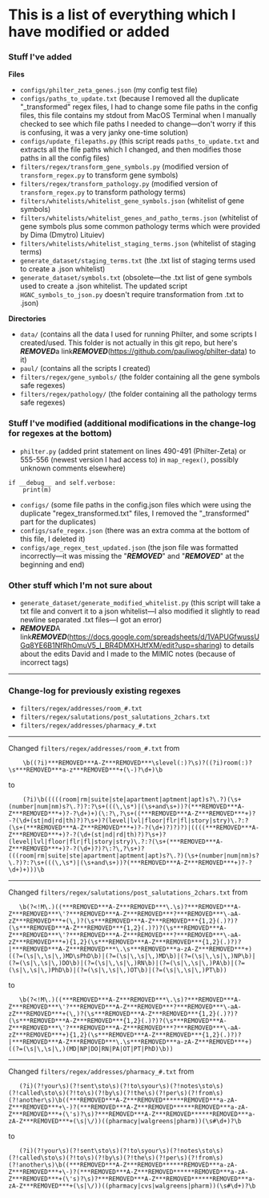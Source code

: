 # This is a list of everything which I have modified or added

### Stuff I've added

**Files**
- ```configs/philter_zeta_genes.json``` (my config test file)
- ```configs/paths_to_update.txt``` (because I removed all the duplicate "\_transformed" regex files, I had to change some file paths in the config files, this file contains my stdout from MacOS Terminal when I manually checked to see which file paths I needed to change—don't worry if this is confusing, it was a very janky one-time solution)
- ```configs/update_filepaths.py``` (this script reads ```paths_to_update.txt``` and extracts all the file paths which I changed, and then modifies those paths in all the config files)
- ```filters/regex/transform_gene_symbols.py``` (modified version of ```transform_regex.py``` to transform gene symbols)
- ```filters/regex/transform_pathology.py``` (modified version of ```transform_regex.py``` to transform pathology terms)
- ```filters/whitelists/whitelist_gene_symbols.json``` (whitelist of gene symbols)
- ```filters/whitelists/whitelist_genes_and_patho_terms.json``` (whitelist of gene symbols plus some common pathology terms which were provided by Dima (Dmytro) Lituiev)
- ```filters/whitelists/whitelist_staging_terms.json``` (whitelist of staging terms)
- ```generate_dataset/staging_terms.txt``` (the .txt list of staging terms used to create a .json whitelist)
- ```generate_dataset/symbols.txt``` (obsolete—the .txt list of gene symbols used to create a .json whitelist. The updated script ```HGNC_symbols_to_json.py``` doesn't require transformation from .txt to .json)

**Directories**
- ```data/``` (contains all the data I used for running Philter, and some scripts I created/used. This folder is not actually in this git repo, but here's ***REMOVED***a link***REMOVED***(https://github.com/pauliwog/philter-data) to it)
- ```paul/``` (contains all the scripts I created)
- ```filters/regex/gene_symbols/``` (the folder containing all the gene symbols safe regexes)
- ```filters/regex/pathology/``` (the folder containing all the pathology terms safe regexes)

### Stuff I've modified (additional modifications in the change-log for regexes at the bottom)

- ```philter.py``` (added print statement on lines 490-491 (Philter-Zeta) or 555-556 (newest version I had access to) in ```map_regex()```, possibly unknown comments elsewhere)
```
if __debug__ and self.verbose:
    print(m)
```
- ```configs/``` (some file paths in the config.json files which were using the duplicate "regex_transformed.txt" files, I removed the "\_transformed" part for the duplicates)
- ```configs/safe_regex.json``` (there was an extra comma at the bottom of this file, I deleted it)
- ```configs/age_regex_test_updated.json``` (the json file was formatted incorrectly—it was missing the "***REMOVED***" and "***REMOVED***" at the beginning and end)

### Other stuff which I'm not sure about
- ```generate_dataset/generate_modified_whitelist.py``` (this script will take a txt file and convert it to a json whitelist—I also modified it slightly to read newline separated .txt files—I got an error)
- ***REMOVED***A link***REMOVED***(https://docs.google.com/spreadsheets/d/1VAPUGfwussUGq8YE6B1NfRhOmuV5_I_BR4DMXHJtfXM/edit?usp=sharing) to details about the edits David and I made to the MIMIC notes (because of incorrect tags)

---
### Change-log for previously existing regexes
- ```filters/regex/addresses/room_#.txt```
- ```filters/regex/salutations/post_salutations_2chars.txt```
- ```filters/regex/addresses/pharmacy_#.txt```

---

Changed ```filters/regex/addresses/room_#.txt``` from
```
    \b((?i)***REMOVED***A-Z***REMOVED***\slevel(:)?\s)?((?i)room(:)?\s***REMOVED***a-z***REMOVED***+(\-)?\d+)\b
```
to
```
    (?i)\b(((((room|rm|suite|ste|apartment|aptment|apt)s?\.?)(\s+(number|num|nm)s?\.?)?:?\s+(((\,\s*)|(\s+and\s+))?(***REMOVED***A-Z***REMOVED***+)?-?\d+)+)(\:?\,?\s+((***REMOVED***A-Z***REMOVED***+)?-?(\d+(st|nd|rd|th)?)?\s+)?(level|lvl|floor|flr|fl|story|stry)\.?:?(\s+(***REMOVED***A-Z***REMOVED***+)?-?(\d+)?)?)?)|((((***REMOVED***A-Z***REMOVED***+)?-?(\d+(st|nd|rd|th)?)?\s+)?(level|lvl|floor|flr|fl|story|stry)\.?:?(\s+(***REMOVED***A-Z***REMOVED***+)?-?(\d+)?)?\:?\,?\s+)?(((room|rm|suite|ste|apartment|aptment|apt)s?\.?)(\s+(number|num|nm)s?\.?)?:?\s+(((\,\s*)|(\s+and\s+))?(***REMOVED***A-Z***REMOVED***+)?-?\d+)+)))\b
```

---

Changed ```filters/regex/salutations/post_salutations_2chars.txt``` from
```
   \b(?<!M\.)((***REMOVED***A-Z***REMOVED***\.\s)?***REMOVED***A-Z***REMOVED***\'?***REMOVED***A-Z***REMOVED***?***REMOVED***\-aA-zZ***REMOVED***+(\,)?(\s***REMOVED***A-Z***REMOVED***{1,2}(.)?)?(\s***REMOVED***A-Z***REMOVED***{1,2}(.)?)?(\s***REMOVED***A-Z***REMOVED***\'?***REMOVED***A-Z***REMOVED***?***REMOVED***\-aA-zZ***REMOVED***+){1,2}(\s***REMOVED***A-Z***REMOVED***{1,2}(.)?)?|***REMOVED***A-Z***REMOVED***\.\s***REMOVED***a-zA-Z***REMOVED***+)((?=(\s|\,\s|\,)MD\sPhD\b)|(?=(\s|\,\s|\,)MD\b)|(?=(\s|\,\s|\,)NP\b)|(?=(\s|\,\s|\,)DO\b)|(?=(\s|\,\s|\,)RN\b)|(?=(\s|\,\s|\,)PA\b)|(?=(\s|\,\s|\,)PhD\b)|(?=(\s|\,\s|\,)OT\b)|(?=(\s|\,\s|\,)PT\b))
```
to
```
   \b(?<!M\.)((***REMOVED***A-Z***REMOVED***\.\s)?***REMOVED***A-Z***REMOVED***\'?***REMOVED***A-Z***REMOVED***?***REMOVED***\-aA-zZ***REMOVED***+(\,)?(\s***REMOVED***A-Z***REMOVED***{1,2}(.)?)?(\s***REMOVED***A-Z***REMOVED***{1,2}(.)?)?(\s***REMOVED***A-Z***REMOVED***\'?***REMOVED***A-Z***REMOVED***?***REMOVED***\-aA-zZ***REMOVED***+){1,2}(\s***REMOVED***A-Z***REMOVED***{1,2}(.)?)?|***REMOVED***A-Z***REMOVED***\.\s***REMOVED***a-zA-Z***REMOVED***+)((?=(\s|\,\s|\,)(MD|NP|DO|RN|PA|OT|PT|PhD)\b))
```

---

Changed ```filters/regex/addresses/pharmacy_#.txt``` from
```
   (?i)(?!your\s)(?!sent\sto\s)(?!to\syour\s)(?!notes\sto\s)(?!called\sto\s)(?!to\s)(?!by\s)(?!the\s)(?!per\s)(?!from\s)(?!another\s)\b((***REMOVED***A-Z***REMOVED******REMOVED***a-zA-Z***REMOVED***+\-)?(***REMOVED***A-Z***REMOVED******REMOVED***a-zA-Z***REMOVED***+(\'s)?\s)?***REMOVED***A-Z***REMOVED******REMOVED***a-zA-Z***REMOVED***+(\s|\/))((pharmacy|walgreens|pharm))(\s#\d+)?\b
```
to
```
   (?i)(?!your\s)(?!sent\sto\s)(?!to\syour\s)(?!notes\sto\s)(?!called\sto\s)(?!to\s)(?!by\s)(?!the\s)(?!per\s)(?!from\s)(?!another\s)\b((***REMOVED***A-Z***REMOVED******REMOVED***a-zA-Z***REMOVED***+\-)?(***REMOVED***A-Z***REMOVED******REMOVED***a-zA-Z***REMOVED***+(\'s)?\s)?***REMOVED***A-Z***REMOVED******REMOVED***a-zA-Z***REMOVED***+(\s|\/))((pharmacy|cvs|walgreens|pharm))(\s#\d+)?\b
```

